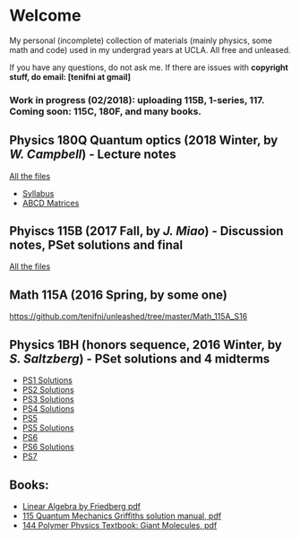 # Welcome
My personal (incomplete) collection of materials (mainly physics, some math and code) used in my undergrad years at UCLA. 
All free and unleased.

If you have any questions, do not ask me. If there are issues with **copyright stuff, do email: [tenifni at gmail]**

### Work in progress (02/2018): uploading 115B, 1-series, 117. Coming soon: 115C, 180F, and many books. 

## Physics 180Q Quantum optics (2018 Winter, by *W. Campbell*) - Lecture notes
[All the files](https://github.com/tenifni/unleashed/tree/master/180Q)

- [Syllabus](https://github.com/tenifni/unleashed/blob/master/180Q/180Q_Syllabus.pdf)
- [ABCD Matrices](https://github.com/tenifni/unleashed/blob/master/180Q/ABCD_Matrices.pdf)


## Phyiscs 115B (2017 Fall, by *J. Miao*) - Discussion notes, PSet solutions and final

[All the files](https://github.com/tenifni/unleashed/tree/master/115B)


## Math 115A (2016 Spring, by some one)
https://github.com/tenifni/unleashed/tree/master/Math_115A_S16

## Physics 1BH (honors sequence, 2016 Winter, by *S. Saltzberg*) - PSet solutions and 4 midterms
- [PS1 Solutions](https://github.com/tenifni/unleashed/blob/master/1BH/ps1%20solutions.pdf)
- [PS2 Solutions](https://github.com/tenifni/unleashed/blob/master/1BH/PS2%20Solutions.pdf)
- [PS3 Solutions](https://github.com/tenifni/unleashed/blob/master/1BH/ps3%20solutions.pdf)
- [PS4 Solutions](https://github.com/tenifni/unleashed/blob/master/1BH/ps4%20Solutions.pdf)
- [PS5](https://github.com/tenifni/unleashed/blob/master/1BH/ps5.pdf) 
- [PS5 Solutions](https://github.com/tenifni/unleashed/blob/master/1BH/ps5%20Solutions.pdf)
- [PS6](https://github.com/tenifni/unleashed/blob/master/1BH/ps6.pdf)
- [PS6 Solutions](https://github.com/tenifni/unleashed/blob/master/1BH/ps6%20sol.pdf)
- [PS7](https://github.com/tenifni/unleashed/blob/master/1BH/ps7.pdf)


## Books:
- [Linear Algebra by Friedberg pdf](https://github.com/tenifni/unleashed/blob/master/FriedbergLinear%20Algebra.pdf)
- [115 Quantum Mechanics Griffiths solution manual, pdf](Griffiths-D-J-Introduction-to-Quantum-Mechanics-Solutions-2nd-Ed-Pearson-s.pdf)
- [144 Polymer Physics Textbook: Giant Molecules, pdf](https://github.com/tenifni/unleashed/blob/master/Giant-Molecules-Here-There-and-Everywhere-.pdf)
